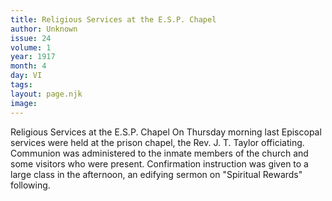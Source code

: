 ```yaml
---
title: Religious Services at the E.S.P. Chapel 
author: Unknown
issue: 24
volume: 1
year: 1917
month: 4
day: VI
tags:
layout: page.njk
image:
---
```

Religious Services at the E.S.P. Chapel     On Thursday morning last Episcopal services were held at the prison chapel, the Rev. J. T. Taylor officiating. Communion was administered to the inmate members of the church and some visitors who were present.   Confirmation instruction was given to a large class in the afternoon, an edifying sermon on "Spiritual Rewards" following.   

